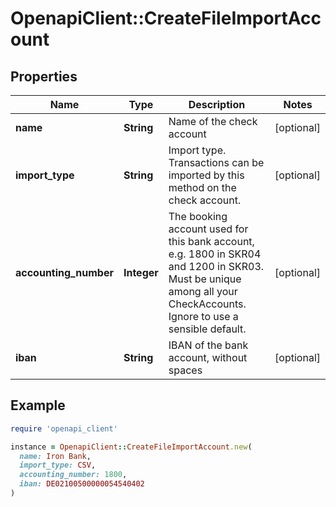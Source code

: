 # OpenapiClient::CreateFileImportAccount

## Properties

| Name | Type | Description | Notes |
| ---- | ---- | ----------- | ----- |
| **name** | **String** | Name of the check account | [optional] |
| **import_type** | **String** | Import type. Transactions can be imported by this method on the check account. | [optional] |
| **accounting_number** | **Integer** | The booking account used for this bank account, e.g. 1800 in SKR04 and 1200 in SKR03. Must be unique among all your CheckAccounts. Ignore to use a sensible default. | [optional] |
| **iban** | **String** | IBAN of the bank account, without spaces | [optional] |

## Example

```ruby
require 'openapi_client'

instance = OpenapiClient::CreateFileImportAccount.new(
  name: Iron Bank,
  import_type: CSV,
  accounting_number: 1800,
  iban: DE02100500000054540402
)
```

